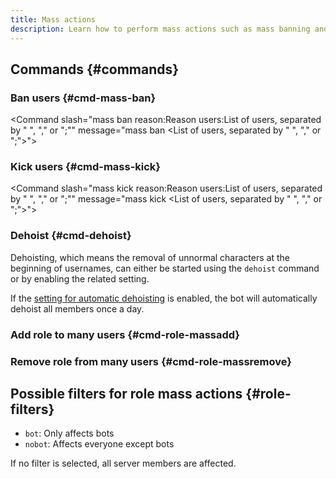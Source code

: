 ```yaml
---
title: Mass actions
description: Learn how to perform mass actions such as mass banning and kicking, as well as adding and removing roles from multiple users.
---
```


## Commands {#commands}

### Ban users {#cmd-mass-ban}

<Command slash="mass ban reason:Reason users:List of users, separated by \" \", \",\" or \";\"" message="mass ban <Reason> <List of users, separated by \" \", \",\" or \";\">"></Command>

### Kick users {#cmd-mass-kick}

<Command slash="mass kick reason:Reason users:List of users, separated by \" \", \",\" or \";\"" message="mass kick <Reason> <List of users, separated by \" \", \",\" or \";\">"></Command>

### Dehoist {#cmd-dehoist}

Dehoisting, which means the removal of unnormal characters at the beginning of usernames, can either be started using the `dehoist` command or by enabling the related setting.

If the [setting for automatic dehoisting](./settings#setting-auto-dehoist) is enabled, the bot will automatically dehoist all members once a day.

### Add role to many users {#cmd-role-massadd}

<Command slash="role massadd role:Role [filter:Filter]" message="role massadd <Role> [<Filter>]"></Command>

### Remove role from many users {#cmd-role-massremove}

<Command slash="role massremove role:Role [filter:Filter]" message="role massremove <Role> [<Filter>]"></Command>

## Possible filters for role mass actions {#role-filters}

- `bot`: Only affects bots
- `nobot`: Affects everyone except bots

If no filter is selected, all server members are affected.
